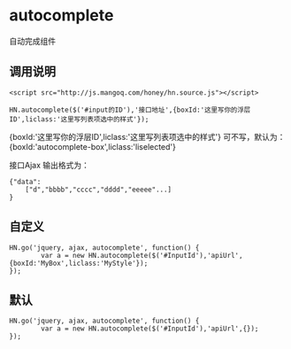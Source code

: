 # autocomplete
自动完成组件

## 调用说明
	
	<script src="http://js.mangoq.com/honey/hn.source.js"></script>

	HN.autocomplete($('#input的ID'),'接口地址',{boxId:'这里写你的浮层ID',liclass:'这里写列表项选中的样式'});

{boxId:'这里写你的浮层ID',liclass:'这里写列表项选中的样式'} 可不写，默认为：{boxId:'autocomplete-box',liclass:'liselected'}

接口Ajax 输出格式为：

	{"data":
		["d","bbbb","cccc","dddd","eeeee"...]
	}

## 自定义

	HN.go('jquery, ajax, autocomplete', function() {
     		var a = new HN.autocomplete($('#InputId'),'apiUrl',{boxId:'MyBox',liclass:'MyStyle'});
	});

## 默认
	
	HN.go('jquery, ajax, autocomplete', function() {
     		var a = new HN.autocomplete($('#InputId'),'apiUrl',{});
	});
